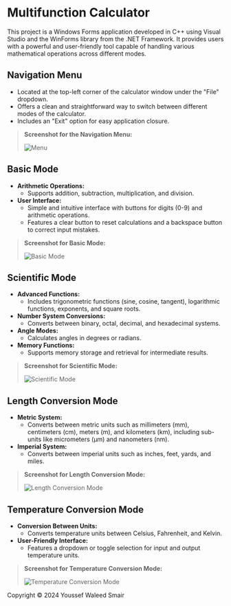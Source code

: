 # Multifunction Calculator

This project is a Windows Forms application developed in C++ using Visual Studio and the WinForms library from the .NET Framework. It provides users with a powerful and user-friendly tool capable of handling various mathematical operations across different modes.

## Navigation Menu

- Located at the top-left corner of the calculator window under the "File" dropdown.
- Offers a clean and straightforward way to switch between different modes of the calculator.
- Includes an "Exit" option for easy application closure.

> **Screenshot for the Navigation Menu:**
>
> ![Menu](https://github.com/user-attachments/assets/21564064-6bea-4568-ad7f-1f00cb7196cb)

## Basic Mode

- **Arithmetic Operations:**
  - Supports addition, subtraction, multiplication, and division.
- **User Interface:**
  - Simple and intuitive interface with buttons for digits (0-9) and arithmetic operations.
  - Features a clear button to reset calculations and a backspace button to correct input mistakes.

> **Screenshot for Basic Mode:**
>
> ![Basic Mode](https://github.com/user-attachments/assets/772bc2e0-33a4-4847-b7e4-24d91ab17b14)

## Scientific Mode

- **Advanced Functions:**
  - Includes trigonometric functions (sine, cosine, tangent), logarithmic functions, exponents, and square roots.
- **Number System Conversions:**
  - Converts between binary, octal, decimal, and hexadecimal systems.
- **Angle Modes:**
  - Calculates angles in degrees or radians.
- **Memory Functions:**
  - Supports memory storage and retrieval for intermediate results.

> **Screenshot for Scientific Mode:**
>
> ![Scientific Mode](https://github.com/user-attachments/assets/d80adc50-167c-46e0-8cf7-ba59bd5db6b9)

## Length Conversion Mode

- **Metric System:**
  - Converts between metric units such as millimeters (mm), centimeters (cm), meters (m), and kilometers (km), including sub-units like micrometers (μm) and nanometers (nm).
- **Imperial System:**
  - Converts between imperial units such as inches, feet, yards, and miles.

> **Screenshot for Length Conversion Mode:**
>
> ![Length Conversion Mode](https://github.com/user-attachments/assets/995ff90b-9b60-411f-bf35-e8ca5dc5abd0)

## Temperature Conversion Mode

- **Conversion Between Units:**
  - Converts temperature units between Celsius, Fahrenheit, and Kelvin.
- **User-Friendly Interface:**
  - Features a dropdown or toggle selection for input and output temperature units.

> **Screenshot for Temperature Conversion Mode:**
>
> ![Temperature Conversion Mode](https://github.com/user-attachments/assets/1811747c-7067-4efb-aac5-a210cca591c0)

Copyright © 2024 Youssef Waleed Smair

